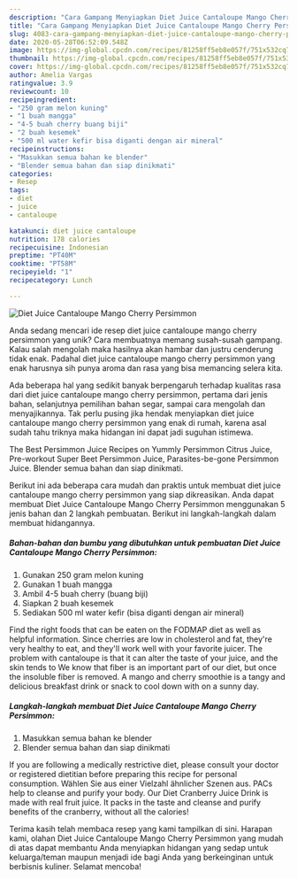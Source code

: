 ```yaml
---
description: "Cara Gampang Menyiapkan Diet Juice Cantaloupe Mango Cherry Persimmon Anti Gagal"
title: "Cara Gampang Menyiapkan Diet Juice Cantaloupe Mango Cherry Persimmon Anti Gagal"
slug: 4083-cara-gampang-menyiapkan-diet-juice-cantaloupe-mango-cherry-persimmon-anti-gagal
date: 2020-05-28T06:52:09.548Z
image: https://img-global.cpcdn.com/recipes/81258ff5eb8e057f/751x532cq70/diet-juice-cantaloupe-mango-cherry-persimmon-foto-resep-utama.jpg
thumbnail: https://img-global.cpcdn.com/recipes/81258ff5eb8e057f/751x532cq70/diet-juice-cantaloupe-mango-cherry-persimmon-foto-resep-utama.jpg
cover: https://img-global.cpcdn.com/recipes/81258ff5eb8e057f/751x532cq70/diet-juice-cantaloupe-mango-cherry-persimmon-foto-resep-utama.jpg
author: Amelia Vargas
ratingvalue: 3.9
reviewcount: 10
recipeingredient:
- "250 gram melon kuning"
- "1 buah mangga"
- "4-5 buah cherry buang biji"
- "2 buah kesemek"
- "500 ml water kefir bisa diganti dengan air mineral"
recipeinstructions:
- "Masukkan semua bahan ke blender"
- "Blender semua bahan dan siap dinikmati"
categories:
- Resep
tags:
- diet
- juice
- cantaloupe

katakunci: diet juice cantaloupe 
nutrition: 178 calories
recipecuisine: Indonesian
preptime: "PT40M"
cooktime: "PT58M"
recipeyield: "1"
recipecategory: Lunch

---
```



![Diet Juice Cantaloupe Mango Cherry Persimmon](https://img-global.cpcdn.com/recipes/81258ff5eb8e057f/751x532cq70/diet-juice-cantaloupe-mango-cherry-persimmon-foto-resep-utama.jpg)

Anda sedang mencari ide resep diet juice cantaloupe mango cherry persimmon yang unik? Cara membuatnya memang susah-susah gampang. Kalau salah mengolah maka hasilnya akan hambar dan justru cenderung tidak enak. Padahal diet juice cantaloupe mango cherry persimmon yang enak harusnya sih punya aroma dan rasa yang bisa memancing selera kita.

Ada beberapa hal yang sedikit banyak berpengaruh terhadap kualitas rasa dari diet juice cantaloupe mango cherry persimmon, pertama dari jenis bahan, selanjutnya pemilihan bahan segar, sampai cara mengolah dan menyajikannya. Tak perlu pusing jika hendak menyiapkan diet juice cantaloupe mango cherry persimmon yang enak di rumah, karena asal sudah tahu triknya maka hidangan ini dapat jadi suguhan istimewa.

The Best Persimmon Juice Recipes on Yummly Persimmon Citrus Juice, Pre-workout Super Beet Persimmon Juice, Parasites-be-gone Persimmon Juice. Blender semua bahan dan siap dinikmati.


Berikut ini ada beberapa cara mudah dan praktis untuk membuat diet juice cantaloupe mango cherry persimmon yang siap dikreasikan. Anda dapat membuat Diet Juice Cantaloupe Mango Cherry Persimmon menggunakan 5 jenis bahan dan 2 langkah pembuatan. Berikut ini langkah-langkah dalam membuat hidangannya.

<!--inarticleads1-->

##### Bahan-bahan dan bumbu yang dibutuhkan untuk pembuatan Diet Juice Cantaloupe Mango Cherry Persimmon:

1. Gunakan 250 gram melon kuning
1. Gunakan 1 buah mangga
1. Ambil 4-5 buah cherry (buang biji)
1. Siapkan 2 buah kesemek
1. Sediakan 500 ml water kefir (bisa diganti dengan air mineral)


Find the right foods that can be eaten on the FODMAP diet as well as helpful information. Since cherries are low in cholesterol and fat, they&#39;re very healthy to eat, and they&#39;ll work well with your favorite juicer. The problem with cantaloupe is that it can alter the taste of your juice, and the skin tends to We know that fiber is an important part of our diet, but once the insoluble fiber is removed. A mango and cherry smoothie is a tangy and delicious breakfast drink or snack to cool down with on a sunny day. 

<!--inarticleads2-->

##### Langkah-langkah membuat Diet Juice Cantaloupe Mango Cherry Persimmon:

1. Masukkan semua bahan ke blender
1. Blender semua bahan dan siap dinikmati


If you are following a medically restrictive diet, please consult your doctor or registered dietitian before preparing this recipe for personal consumption. Wählen Sie aus einer Vielzahl ähnlicher Szenen aus. PACs help to cleanse and purify your body. Our Diet Cranberry Juice Drink is made with real fruit juice. It packs in the taste and cleanse and purify benefits of the cranberry, without all the calories! 

Terima kasih telah membaca resep yang kami tampilkan di sini. Harapan kami, olahan Diet Juice Cantaloupe Mango Cherry Persimmon yang mudah di atas dapat membantu Anda menyiapkan hidangan yang sedap untuk keluarga/teman maupun menjadi ide bagi Anda yang berkeinginan untuk berbisnis kuliner. Selamat mencoba!
